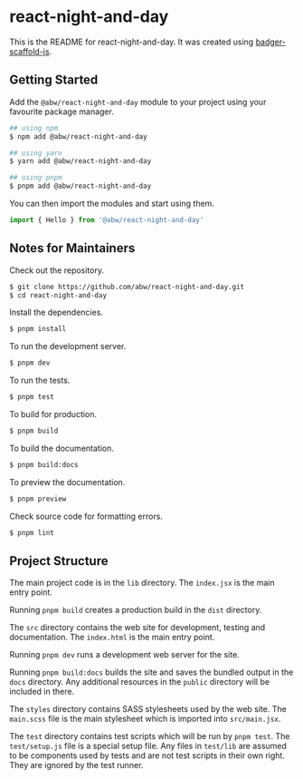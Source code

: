 # react-night-and-day

This is the README for react-night-and-day.  It was created using
[badger-scaffold-js](https://github.com/abw/badger-scaffold-js).

## Getting Started

Add the `@abw/react-night-and-day` module to your project using your favourite
package manager.

```bash
## using npm
$ npm add @abw/react-night-and-day

## using yarn
$ yarn add @abw/react-night-and-day

## using pnpm
$ pnpm add @abw/react-night-and-day
```

You can then import the modules and start using them.

```jsx
import { Hello } from '@abw/react-night-and-day'
```

## Notes for Maintainers

Check out the repository.

```bash
$ git clone https://github.com/abw/react-night-and-day.git
$ cd react-night-and-day
```

Install the dependencies.

```bash
$ pnpm install
```

To run the development server.

```bash
$ pnpm dev
```

To run the tests.

```bash
$ pnpm test
```

To build for production.

```bash
$ pnpm build
```

To build the documentation.

```bash
$ pnpm build:docs
```

To preview the documentation.

```bash
$ pnpm preview
```

Check source code for formatting errors.

```bash
$ pnpm lint
```


## Project Structure

The main project code is in the `lib` directory.  The `index.jsx` is the
main entry point.

Running `pnpm build` creates a production build in the `dist`
directory.

The `src` directory contains the web site for development, testing and
documentation.  The `index.html` is the main entry point.

Running `pnpm dev` runs a development web server for the site.

Running `pnpm build:docs` builds the site and saves the bundled
output in the `docs` directory.  Any additional resources in the `public`
directory will be included in there.

The `styles` directory contains SASS stylesheets used by the web site.
The `main.scss` file is the main stylesheet which is imported into
`src/main.jsx`.

The `test` directory contains test scripts which will be run by
`pnpm test`.  The `test/setup.js` file is a special setup file.
Any files in `test/lib` are assumed to be components used by tests and
are not test scripts in their own right.  They are ignored by the test
runner.
